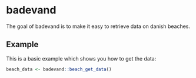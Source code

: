 <!-- README.md is generated from README.Rmd. Please edit that file -->
badevand
========

The goal of badevand is to make it easy to retrieve data on danish beaches.

Example
-------

This is a basic example which shows you how to get the data:

``` r
beach_data <- badevand::beach_get_data()
```
